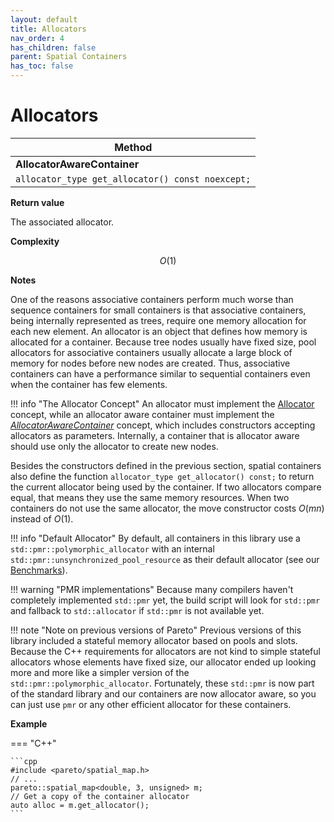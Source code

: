 ```yaml
---
layout: default
title: Allocators
nav_order: 4
has_children: false
parent: Spatial Containers
has_toc: false
---
```

# Allocators

| Method                                           |
| ------------------------------------------------ |
| **AllocatorAwareContainer**                      |
| `allocator_type get_allocator() const noexcept;` |

**Return value**

The associated allocator.

**Complexity**

$$
O(1)
$$

**Notes**

One of the reasons associative containers perform much worse than sequence containers for small containers is that associative containers, being internally represented as trees, require one memory allocation for each new element. An allocator is an object that defines how memory is allocated for a container. Because tree nodes usually have fixed size, pool allocators for associative containers usually allocate a large block of memory for nodes before new nodes are created. Thus, associative containers can have a performance similar to sequential containers even when the container has few elements.  


!!! info "The Allocator Concept"
    An allocator must implement the [Allocator](https://en.cppreference.com/w/cpp/named_req/Allocator) concept, while an allocator aware container must implement the [*AllocatorAwareContainer*](https://en.cppreference.com/w/cpp/named_req/AllocatorAwareContainer) concept, which includes constructors accepting allocators as parameters. Internally, a container that is allocator aware should use only the allocator to create new nodes.

Besides the constructors defined in the previous section, spatial containers also define the function `allocator_type get_allocator() const;` to return the current allocator being used by the container. If two allocators compare equal, that means they use the same memory resources. When two containers do not use the same allocator, the move constructor costs $O(mn)$ instead of $O(1)$.

!!! info "Default Allocator"
    By default, all containers in this library use a `std::pmr::polymorphic_allocator` with an internal `std::pmr::unsynchronized_pool_resource` as their default allocator (see our [Benchmarks](../benchmarks/index.md)). 

!!! warning "PMR implementations"
    Because many compilers haven't completely implemented `std::pmr` yet, the build script will look for `std::pmr` and fallback to `std::allocator` if `std::pmr` is not available yet.

!!! note "Note on previous versions of Pareto"
    Previous versions of this library included a stateful memory allocator based on pools and slots. Because the C++ requirements for allocators are not kind to simple stateful allocators whose elements have fixed size, our allocator ended up looking more and more like a simpler version of the `std::pmr::polymorphic_allocator`. 
    Fortunately, these `std::pmr` is now part of the standard library and our containers are now allocator aware, so you can just use `pmr` or any other efficient allocator for these containers. 

**Example**

=== "C++"

    ```cpp
    #include <pareto/spatial_map.h>
    // ...
    pareto::spatial_map<double, 3, unsigned> m;
    // Get a copy of the container allocator
    auto alloc = m.get_allocator();
    ```



<!-- Generated with mdsplit: https://github.com/alandefreitas/mdsplit -->
